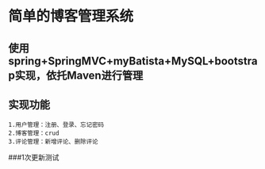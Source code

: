 ﻿# 简单的博客管理系统

## 使用spring+SpringMVC+myBatista+MySQL+bootstrap实现，依托Maven进行管理

## 实现功能

	1.用户管理：注册、登录、忘记密码
	2.博客管理：crud
	3.评论管理：新增评论、删除评论

###1次更新测试